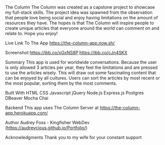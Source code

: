 The Column
The Column was created as a capstone project to showcase my full-stack skills. The project idea was spawned from the observation that people love being social and enjoy having limitations on the amount of resources they have. The hopes is that The Column will inspire people to create unique articles that everyone around the world can comment on and relate to. Hope you enjoy!

Live Link To The App
https://the-column-app.now.sh/

Screenshot
https://ibb.co/xGxNS8P
https://ibb.co/cJn4SKX

Summary
This app is used for worldwide conversations. Because the user is only allowed 3 articles per year, they feel the limitations and are pressed to use the articles wisely. This will draw out some fascinating content that can be enjoyed by all cultures. Users can sort the articles by most recent or the most popular, sorting them by the most comments.

Built With
HTML
CSS
Javascript
jQuery
Node.js
Express.js
Postgres
DBeaver
Mocha
Chai

Backend
This app uses The Column Server at https://the-column-app.herokuapp.com/

Author
Audrey Foss - Kingfisher WebDev (https://audreycious.github.io/Portfolio/)

Acknowledgments
Thank you to my wife for your constant support
